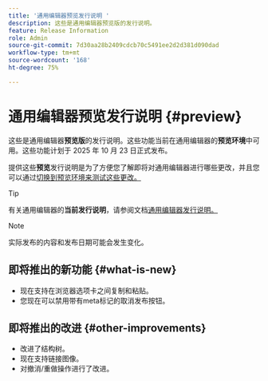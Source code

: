 ```yaml
---
title: '通用编辑器预览发行说明 '
description: 这些是通用编辑器预览版的发行说明。
feature: Release Information
role: Admin
source-git-commit: 7d30aa28b2409cdcb70c5491ee2d2d381d090dad
workflow-type: tm+mt
source-wordcount: '168'
ht-degree: 75%

---
```



# 通用编辑器预览发行说明  {#preview}

这些是通用编辑器&#x200B;**预览版**&#x200B;的发行说明。这些功能当前在通用编辑器的&#x200B;**预览环境**&#x200B;中可用。这些功能计划于 2025 年 10 月 23 日正式发布。

提供这些&#x200B;**预览**&#x200B;发行说明是为了方便您了解即将对通用编辑器进行哪些更改，并且您可以通过[切换到预览环境来测试这些更改。](/help/sites-cloud/authoring/universal-editor/navigation.md#user-properties)

>[!TIP]
>
>有关通用编辑器的&#x200B;**当前发行说明**，请参阅文档[通用编辑器发行说明。](/help/release-notes/universal-editor/current.md)

>[!NOTE]
>
>实际发布的内容和发布日期可能会发生变化。

## 即将推出的新功能 {#what-is-new}

* 现在支持在浏览器选项卡之间复制和粘贴。
* 您现在可以禁用带有meta标记的取消发布按钮。

## 即将推出的改进 {#other-improvements}

* 改进了结构树。
* 现在支持链接图像。
* 对撤消/重做操作进行了改进。

